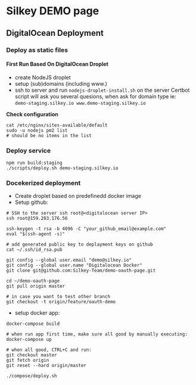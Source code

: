 # Silkey DEMO page

## DigitalOcean Deployment

### Deploy as static files

#### First Run Based On DigitalOcean Droplet 

- create NodeJS droplet
- setup (sub)domains (including www.)
- ssh to server and run `nodejs-droplet-install.sh` on the server 
  Certbot script will ask you several quesions, when ask for domain type ie:  
  `demo-staging.silkey.io www.demo-staging.silkey.io`

__Check configuration__
```
cat /etc/nginx/sites-available/default
sudo -u nodejs pm2 list
# should be no items in the list
```
 
### Deploy service

    npm run build:staging
    ./scripts/deploy.sh demo-staging.silkey.io

### Docekerized deployment

- Create droplet based on predefinedd docker image
- Setup github:

```
# SSH to the server ssh root@<digitalocean server IP>
ssh root@159.203.176.56

ssh-keygen -t rsa -b 4096 -C "your_github_email@example.com"
eval "$(ssh-agent -s)"

# add generated public key to deplayment keys on github
cat ~/.ssh/id_rsa.pub

git config --global user.email "demo@silkey.io"
git config --global user.name "Digitalocean Docker"
git clone git@github.com:Silkey-Team/demo-oauth-page.git

cd ~/demo-oauth-page
git pull origin master

# in case you want to test other branch
git checkout -t origin/feature/oauth-demo
```
- setup docker app:

```
docker-compose build

# when run app first time, make sure all good by manually executing:
docker-compose up

# when all good, CTRL+C and run:
git checkout master
git fetch origin
git reset --hard origin/master

./compose/deploy.sh
```
